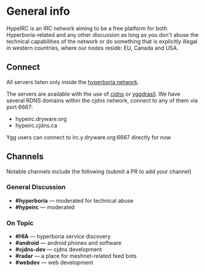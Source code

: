 # General info

HypeIRC is an IRC network aiming to be a free platform for both
Hyperboria-related and any other discussion as long as you don't
abuse the technical capabilities of the network or do something
that is explicitly illegal in western countries, where our nodes
reside: EU, Canada and USA.

## Connect

All servers listen only inside the [hyperboria network](http://hyperboria.net).

The servers are available with the use of [cjdns] or [yggdrasil].
We have several RDNS domains within the cjdns network, connect to
any of them via port 6667:

* hypeirc.dryware.org
* hypeirc.cjdns.ca

Ygg users can connect to irc.y.dryware.org:6667 directly for now

## Channels

Notable channels include the following (submit a PR to add your channel)

### General Discussion

* **#hyperboria** — moderated for technical abuse
* **#hypeirc** — moderated

### On Topic

* **#HIA** — hyperboria service discovery
* **#android** — android phones and software
* **#cjdns-dev** — cjdns development
* **#radar** — a place for meshnet-related feed bots
* **#webdev** — web development

[cjdns]: https://github.com/cjdelisle/cjdns
[yggdrasil]: https://yggdrasil-network.github.io
